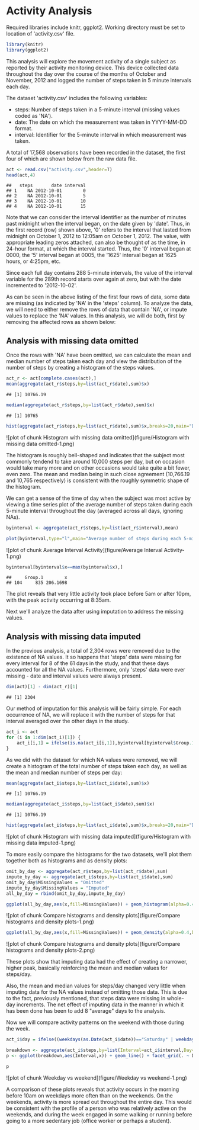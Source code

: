 Activity Analysis
========================================================

Required libraries include  knitr, ggplot2.  Working directory must be set to location of 'activity.csv' file.


```r
library(knitr)
library(ggplot2)
```


This analysis will explore the movement activity of a single subject as reported by their activity monitoring device.  This device collected data throughout the day over the course of the months of October and November, 2012 and logged the number of steps taken in 5 minute intervals each day.

The dataset 'activity.csv' includes the following variables:
  - steps:  Number of steps taken in a 5-minute interval (missing values coded as 'NA').
  - date:  The date on which the measurement was taken in YYYY-MM-DD format.
  - interval:  Identifier for the 5-minute interval in which measurement was taken.

A total of 17,568 observations have been recorded in the dataset, the first four of which are shown below from the raw data file.



```r
act <- read.csv("activity.csv",header=T)
head(act,4)
```

```
##   steps       date interval
## 1    NA 2012-10-01        0
## 2    NA 2012-10-01        5
## 3    NA 2012-10-01       10
## 4    NA 2012-10-01       15
```

Note that we can consider the interval identifier as the number of minutes past midnight when the interval began, on the date given by 'date'.  Thus, in the first record (row) shown above, '0' refers to the interval that lasted from midnight on October 1, 2012 to 12:05am on October 1, 2012.  The value, with appropriate leading zeros attached, can also be thought of as the time, in 24-hour format, at which the interval started.  Thus, the '0' interval began at 0000, the '5' interval began at 0005, the '1625' interval began at 1625 hours, or 4:25pm, etc.

Since each full day contains 288 5-minute intervals, the value of the interval variable for the 289th record starts over again at zero, but with the date incremented to '2012-10-02'.

As can be seen in the above listing of the first four rows of data, some data are missing (as indicated by 'NA' in the 'steps' column).  To analyze the data, we will need to either remove the rows of data that contain 'NA', or impute values to replace the 'NA' values.  In this analysis, we will do both, first by removing the affected rows as shown below:

## Analysis with missing data omitted

Once the rows with 'NA' have been omitted, we can calculate the mean and median number of steps taken each day and view the distribution of the number of steps by creating a histogram of the steps values. 


```r
act_r <- act[complete.cases(act),]
mean(aggregate(act_r$steps,by=list(act_r$date),sum)$x)
```

```
## [1] 10766.19
```

```r
median(aggregate(act_r$steps,by=list(act_r$date),sum)$x)
```

```
## [1] 10765
```

```r
hist(aggregate(act_r$steps,by=list(act_r$date),sum)$x,breaks=20,main="Daily Step Counts",xlab="Number of Steps")
```

![plot of chunk Histogram with missing data omitted](figure/Histogram with missing data omitted-1.png) 

The histogram is roughly bell-shaped and indicates that the subject most commonly tendend to take around 10,000 steps per day, but on occasion would take many more and on other occasions would take quite a bit fewer, even zero.  The mean and median being in such close agreement (10,766.19 and 10,765 respectively) is consistent with the roughly symmetric shape of the histogram.

We can get a sense of the time of day when the subject was most active by viewing a time series plot of the average number of steps taken during each 5-minute interval throughout the day (averaged across all days, ignoring NAs).


```r
byinterval <- aggregate(act_r$steps,by=list(act_r$interval),mean)

plot(byinterval,type="l",main="Average number of steps during each 5-minute interval",xlab="Interval Identifier (time)",ylab="Number of Steps")
```

![plot of chunk Average Interval Activity](figure/Average Interval Activity-1.png) 

```r
byinterval[byinterval$x==max(byinterval$x),]
```

```
##     Group.1        x
## 104     835 206.1698
```

The plot reveals that very little activity took place before 5am or after 10pm, with the peak activity occurring at 8:35am.    

Next we'll analyze the data after using imputation to address the missing values.

## Analysis with missing data imputed

In the previous analysis, a total of 2,304 rows were removed due to the existence of NA values.  It so happens that 'steps' data were missing for every interval for 8 of the 61 days in the study, and that these days accounted for all the NA values.  Furthermore, only 'steps' data were ever missing - date and interval values were always present.


```r
dim(act)[1] - dim(act_r)[1]
```

```
## [1] 2304
```

Our method of imputation for this analysis will be fairly simple.  For each occurrence of NA, we will replace it with the number of steps for that interval averaged over the other days in the study.  


```r
act_i <- act
for (i in 1:dim(act_i)[1]) {
    act_i[i,1] = ifelse(is.na(act_i[i,1]),byinterval[byinterval$Group.1==act_i[i,3],]$x,act_i[i,1])
}
```

As we did with the dataset for which NA values were removed, we will create a histogram of the total number of steps taken each day, as well as the mean and median number of steps per day:


```r
mean(aggregate(act_i$steps,by=list(act_i$date),sum)$x)
```

```
## [1] 10766.19
```

```r
median(aggregate(act_i$steps,by=list(act_i$date),sum)$x)
```

```
## [1] 10766.19
```

```r
hist(aggregate(act_i$steps,by=list(act_i$date),sum)$x,breaks=20,main="Daily Step Counts with Imputed Data",xlab="Number of Steps")
```

![plot of chunk Histogram with missing data imputed](figure/Histogram with missing data imputed-1.png) 

To more easily compare the histograms for the two datasets, we'll plot them together both as histograms and as density plots:


```r
omit_by_day <- aggregate(act_r$steps,by=list(act_r$date),sum)
impute_by_day <- aggregate(act_i$steps,by=list(act_i$date),sum)
omit_by_day$MissingValues = "Omitted"
impute_by_day$MissingValues = "Imputed"
all_by_day = rbind(omit_by_day,impute_by_day)

ggplot(all_by_day,aes(x,fill=MissingValues)) + geom_histogram(alpha=0.4,binwidth=800) +xlab("Steps") + ggtitle("Frequency Histogram Comparison of Omitted and Imputed Data")
```

![plot of chunk Compare histograms and density plots](figure/Compare histograms and density plots-1.png) 

```r
ggplot(all_by_day,aes(x,fill=MissingValues)) + geom_density(alpha=0.4,binwidth=800) +xlab("Steps") + ggtitle("Density Plot Comparison of Omitted and Imputed Data")
```

![plot of chunk Compare histograms and density plots](figure/Compare histograms and density plots-2.png) 

These plots show that imputing data had the effect of creating a narrower, higher peak, basically reinforcing the mean and median values for steps/day.   

Also, the mean and median values for steps/day changed very little when imputing data for the NA values instead of omitting those data.  This is due to the fact, previously mentioned, that steps data were missing in whole-day increments.  The net effect of imputing data in the manner in which it has been done has been to add 8 "average" days to the analysis.

Now we will compare activity patterns on the weekend with those during the week.  


```r
act_i$day = ifelse((weekdays(as.Date(act_i$date))=="Saturday" | weekdays(as.Date(act_i$date))=="Sunday"),"Weekend","Weekday")

breakdown <- aggregate(act_i$steps,by=list(Interval=act_i$interval,Day=act_i$day),mean)
p <- ggplot(breakdown,aes(Interval,x)) + geom_line() + facet_grid(. ~ Day) + ylab("Steps") + ggtitle("Comparison of Weekday and Weekend Average Activity Level")

p
```

![plot of chunk Weekday vs weekend](figure/Weekday vs weekend-1.png) 

A comparison of these plots reveals that activity occurs in the morning before 10am on weekdays more often than on the weekends.  On the weekends, activity is more spread out throughout the entire day.  This would be consistent with the profile of a person who was relatively active on the weekends, and during the week engaged in some walking or running before going to a more sedentary job (office worker or perhaps a student).


